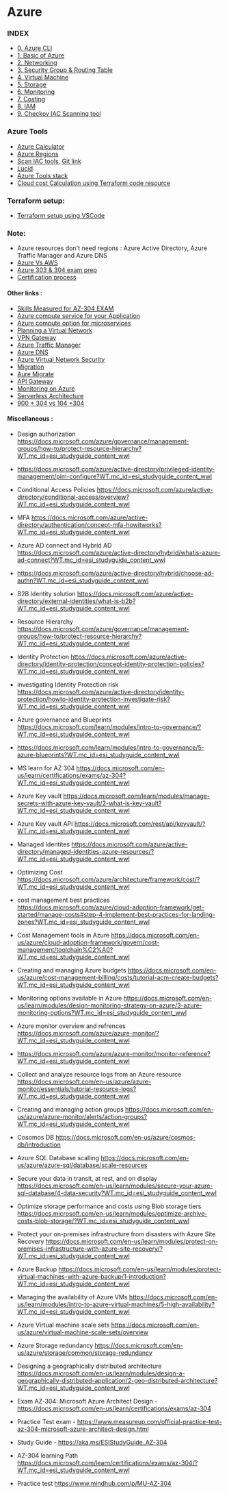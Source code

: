 # Azure
### INDEX

- [0. Azure CLI](https://github.com/vurachaitanya/Azure/blob/main/0_Azure_CLI.md)
- [1. Basic of Azure](https://github.com/vurachaitanya/Azure/blob/main/1_Azure_basic.md)
- [2. Networking](https://github.com/vurachaitanya/Azure/blob/main/2_Azure_networking.md)
- [3. Security Group & Routing Table](https://github.com/vurachaitanya/Azure/blob/main/3_Security_Group_%26_Routing_Table.md)
- [4. Virtual Machine ](https://github.com/vurachaitanya/Azure/blob/main/4_VM.md)
- [5. Storage](https://github.com/vurachaitanya/Azure/blob/main/5_storage.md)
- [6. Monitoring](https://github.com/vurachaitanya/Azure/blob/main/6_Monitoring.md)
- [7. Costing](https://github.com/vurachaitanya/Azure/blob/main/7_Costing.md)
- [8. IAM](https://github.com/vurachaitanya/Azure/blob/main/8_IAM.md)
- [9. Checkov IAC Scanning tool](https://github.com/vurachaitanya/Azure/blob/main/9_Checkov.md)

### Azure Tools
- [Azure Calculator](https://azure.microsoft.com/en-us/pricing/calculator)
- [Azure Regions](https://azure.microsoft.com/en-us/global-infrastructure/regions/)
- [Scan IAC tools](https://www.checkov.io/),  [Git link](https://github.com/bridgecrewio/checkov)
- [Lucid](https://lucid.app/lucidchart/8fd7f8ce-ddfa-405a-a46a-2551195187c8/view?page=Le_O0Vtf-_pP#)
- [Azure Tools stack](https://azurecharts.com/menu)
- [Cloud cost Calculation using Terraform code resource](https://github.com/infracost/infracost)





### Terraform setup:
- [Terraform setup using VSCode](https://docs.microsoft.com/en-us/azure/developer/terraform/configure-vs-code-extension-for-terraform)




### Note:
- Azure resources don't need regions : Azure Active Directory, Azure Traffic Manager and Azure DNS
- [Azure Vs AWS](https://docs.microsoft.com/en-us/azure/architecture/aws-professional/services)
- [Azure 303 & 304 exam prep](https://docs.microsoft.com/en-us/learn/certifications/azure-solutions-architect/?WT.mc_id=esi_studyguide_content_wwl)
- [Certification process](https://docs.microsoft.com/en-us/learn/certifications/certification-process-overview#:%7E:text=Exam%20development,Define%20the%20skill%20domain)

#### Other links :
- [Skills Measured for AZ-304 EXAM](https://query.prod.cms.rt.microsoft.com/cms/api/am/binary/RE4pCWz)
- [Azure compute service for your Application]( https://docs.microsoft.com/en-us/azure/architecture/guide/technology-choices/compute-decision-tree?WT.mc_id=esi_studyguide_content_wwl)
- [Azure compute option for microservices](https://docs.microsoft.com/azure/architecture/microservices/design/compute-options?WT.mc_id=esi_studyguide_content_wwl)
- [Planning a Virtual Network ](https://docs.microsoft.com/azure/virtual-network/virtual-network-vnet-plan-design-arm?WT.mc_id=esi_studyguide_content_wwl)
- [VPN Gateway]( https://docs.microsoft.com/learn/modules/connect-on-premises-network-with-vpn-gateway/2-connect-on-premises-networks-to-azure-using-site-to-site-vpn-gateways?WT.mc_id=esi_studyguide_content_wwl)
- [Azure Traffic Manager](https://docs.microsoft.com/azure/traffic-manager/traffic-manager-overview?WT.mc_id=esi_studyguide_content_wwl)
- [Azure DNS](https://docs.microsoft.com/en-us/azure/dns/dns-overview)
- [Azure Virtual Network Security](https://docs.microsoft.com/azure/architecture/example-scenario/gateway/firewall-application-gateway%C2%A0?WT.mc_id=esi_studyguide_content_wwl)
- [Migration](https://docs.microsoft.com/learn/modules/migrate-sql-server-relational-data/3-migration-overview?WT.mc_id=esi_studyguide_content_wwl)
- [Aure Migrate](https://docs.microsoft.com/azure/migrate/?WT.mc_id=esi_studyguide_content_wwl)
- [API Gateway](https://docs.microsoft.com/learn/modules/publish-manage-apis-with-azure-api-management/2-create-an-api-gateway?WT.mc_id=esi_studyguide_content_wwl)
- [Monitoring on Azure]( https://docs.microsoft.com/learn/modules/design-monitoring-strategy-on-azure/3-azure-monitoring-options?WT.mc_id=esi_studyguide_content_wwl)
- [Serverless Architecture](https://docs.microsoft.com/azure/architecture/reference-architectures/serverless/web-app?WT.mc_id=esi_studyguide_content_wwl)
- [900 + 304 vs 104 +304 ](https://query.prod.cms.rt.microsoft.com/cms/api/am/binary/RE4AJyF)


#### Miscellaneous :
- Design authorization https://docs.microsoft.com/azure/governance/management-groups/how-to/protect-resource-hierarchy?WT.mc_id=esi_studyguide_content_wwl

- https://docs.microsoft.com/azure/active-directory/privileged-identity-management/pim-configure?WT.mc_id=esi_studyguide_content_wwl

- Conditional Access Policies https://docs.microsoft.com/azure/active-directory/conditional-access/overview?WT.mc_id=esi_studyguide_content_wwl

-  MFA https://docs.microsoft.com/azure/active-directory/authentication/concept-mfa-howitworks?WT.mc_id=esi_studyguide_content_wwl

- Azure AD connect and Hybrid AD https://docs.microsoft.com/azure/active-directory/hybrid/whatis-azure-ad-connect?WT.mc_id=esi_studyguide_content_wwl

- https://docs.microsoft.com/azure/active-directory/hybrid/choose-ad-authn?WT.mc_id=esi_studyguide_content_wwl

- B2B Identity solution https://docs.microsoft.com/azure/active-directory/external-identities/what-is-b2b?WT.mc_id=esi_studyguide_content_wwl
- Resource Hierarchy https://docs.microsoft.com/azure/governance/management-groups/how-to/protect-resource-hierarchy?WT.mc_id=esi_studyguide_content_wwl

- Identity Protection https://docs.microsoft.com/azure/active-directory/identity-protection/concept-identity-protection-policies?WT.mc_id=esi_studyguide_content_wwl

- investigating Identity Protection risk https://docs.microsoft.com/azure/active-directory/identity-protection/howto-identity-protection-investigate-risk?WT.mc_id=esi_studyguide_content_wwl

- Azure governance and Blueprints https://docs.microsoft.com/learn/modules/intro-to-governance/?WT.mc_id=esi_studyguide_content_wwl

- https://docs.microsoft.com/learn/modules/intro-to-governance/5-azure-blueprints?WT.mc_id=esi_studyguide_content_wwl

-  MS learn for AZ 304 https://docs.microsoft.com/en-us/learn/certifications/exams/az-304?WT.mc_id=esi_studyguide_content_wwl

- Azure Key vault https://docs.microsoft.com/learn/modules/manage-secrets-with-azure-key-vault/2-what-is-key-vault?WT.mc_id=esi_studyguide_content_wwl

- Azure Key vault API https://docs.microsoft.com/rest/api/keyvault/?WT.mc_id=esi_studyguide_content_wwl

- Managed Identites https://docs.microsoft.com/azure/active-directory/managed-identities-azure-resources/?WT.mc_id=esi_studyguide_content_wwl

- Optimizing Cost https://docs.microsoft.com/azure/architecture/framework/cost/?WT.mc_id=esi_studyguide_content_wwl

- cost management best practices https://docs.microsoft.com/azure/cloud-adoption-framework/get-started/manage-costs#step-4-implement-best-practices-for-landing-zones?WT.mc_id=esi_studyguide_content_wwl

- Cost Management tools in Azure https://docs.microsoft.com/en-us/azure/cloud-adoption-framework/govern/cost-management/toolchain%C2%A0?WT.mc_id=esi_studyguide_content_wwl

- Creating and managing Azure budgets https://docs.microsoft.com/en-us/azure/cost-management-billing/costs/tutorial-acm-create-budgets?WT.mc_id=esi_studyguide_content_wwl

- Monitoring options available in Azure https://docs.microsoft.com/en-us/learn/modules/design-monitoring-strategy-on-azure/3-azure-monitoring-options?WT.mc_id=esi_studyguide_content_wwl

- Azure monitor overview and refrences https://docs.microsoft.com/azure/azure-monitor/?WT.mc_id=esi_studyguide_content_wwl

- https://docs.microsoft.com/azure/azure-monitor/monitor-reference?WT.mc_id=esi_studyguide_content_wwl

- Collect and analyze resource logs from an Azure resource https://docs.microsoft.com/en-us/azure/azure-monitor/essentials/tutorial-resource-logs?WT.mc_id=esi_studyguide_content_wwl

- Creating and managing action groups https://docs.microsoft.com/en-us/azure/azure-monitor/alerts/action-groups?WT.mc_id=esi_studyguide_content_wwl

- Cosomos DB https://docs.microsoft.com/en-us/azure/cosmos-db/introduction
- Azure SQL Database scalling https://docs.microsoft.com/en-us/azure/azure-sql/database/scale-resources


- Secure your data in transit, at rest, and on display https://docs.microsoft.com/en-us/learn/modules/secure-your-azure-sql-database/4-data-security?WT.mc_id=esi_studyguide_content_wwl

- Optimize storage performance and costs using Blob storage tiers https://docs.microsoft.com/en-us/learn/modules/optimize-archive-costs-blob-storage/?WT.mc_id=esi_studyguide_content_wwl

- Protect your on-premises infrastructure from disasters with Azure Site Recovery https://docs.microsoft.com/en-us/learn/modules/protect-on-premises-infrastructure-with-azure-site-recovery/?WT.mc_id=esi_studyguide_content_wwl

- Azure Backup https://docs.microsoft.com/en-us/learn/modules/protect-virtual-machines-with-azure-backup/1-introduction?WT.mc_id=esi_studyguide_content_wwl

- Managing the availability of Azure VMs https://docs.microsoft.com/en-us/learn/modules/intro-to-azure-virtual-machines/5-high-availability?WT.mc_id=esi_studyguide_content_wwl

- Azure Virtual machine scale sets https://docs.microsoft.com/en-us/azure/virtual-machine-scale-sets/overview

- Azure Storage redundancy https://docs.microsoft.com/en-us/azure/storage/common/storage-redundancy

- Designing a geographically distributed architecture https://docs.microsoft.com/en-us/learn/modules/design-a-geographically-distributed-application/2-geo-distributed-architecture?WT.mc_id=esi_studyguide_content_wwl

- Exam AZ-304: Microsoft Azure Architect Design - https://docs.microsoft.com/en-us/learn/certifications/exams/az-304 
- Practice Test exam - https://www.measureup.com/official-practice-test-az-304-microsoft-azure-architect-design.html 
- Study Guide - https://aka.ms/ESIStudyGuide_AZ-304
- AZ-304 learning Path https://docs.microsoft.com/learn/certifications/exams/az-304/?WT.mc_id=esi_studyguide_content_wwl
- Practice test https://www.mindhub.com/p/MU-AZ-304
